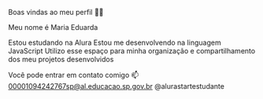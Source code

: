 Boas vindas ao meu perfil 💙💙

Meu nome é Maria Eduarda

Estou estudando na Alura
Estou me desenvolvendo na linguagem JavaScript
Utilizo esse espaço para minha organização e compartilhamento dos meu projetos desenvolvidos

Você pode entrar em contato comigo 📫
00001094242767sp@al.educacao.sp.gov.br
@alurastartestudante
